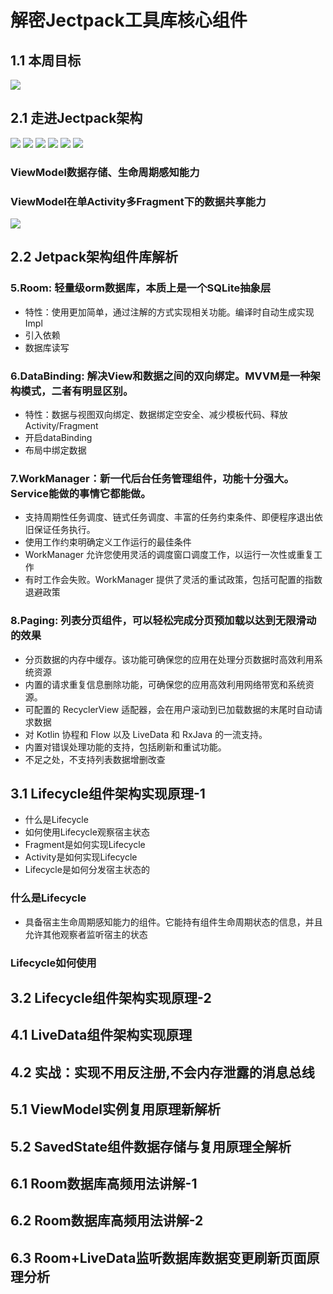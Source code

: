 # 解密Jectpack工具库核心组件

## 1.1 本周目标

<img src="image/Jetpack工具库组件.png" style="zoom:100%"> 

## 2.1 走进Jectpack架构

<img src="image/Jetpack架构1.png" style="zoom:100%"> 
<img src="image/Jetpack架构2.png" style="zoom:100%"> 
<img src="image/Jetpack架构3.png" style="zoom:100%"> 
<img src="image/Jetpack架构4.png" style="zoom:100%"> 
<img src="image/Jetpack架构5.png" style="zoom:100%"> 


<img src="image/ViewModel1.png" style="zoom:100%"> 

### ViewModel数据存储、生命周期感知能力
### ViewModel在单Activity多Fragment下的数据共享能力

<img src="image/LiveData架构.png" style="zoom:100%">

## 2.2 Jetpack架构组件库解析

### 5.Room: 轻量级orm数据库，本质上是一个SQLite抽象层

 - 特性：使用更加简单，通过注解的方式实现相关功能。编译时自动生成实现Impl
 - 引入依赖
 - 数据库读写

### 6.DataBinding: 解决View和数据之间的双向绑定。MVVM是一种架构模式，二者有明显区别。
- 特性：数据与视图双向绑定、数据绑定空安全、减少模板代码、释放Activity/Fragment
- 开启dataBinding
- 布局中绑定数据


### 7.WorkManager：新一代后台任务管理组件，功能十分强大。Service能做的事情它都能做。

- 支持周期性任务调度、链式任务调度、丰富的任务约束条件、即便程序退出依旧保证任务执行。
- 使用工作约束明确定义工作运行的最佳条件
- WorkManager 允许您使用灵活的调度窗口调度工作，以运行一次性或重复工作
- 有时工作会失败。WorkManager 提供了灵活的重试政策，包括可配置的指数退避政策

### 8.Paging: 列表分页组件，可以轻松完成分页预加载以达到无限滑动的效果

- 分页数据的内存中缓存。该功能可确保您的应用在处理分页数据时高效利用系统资源
- 内置的请求重复信息删除功能，可确保您的应用高效利用网络带宽和系统资源。
- 可配置的 RecyclerView 适配器，会在用户滚动到已加载数据的末尾时自动请求数据
- 对 Kotlin 协程和 Flow 以及 LiveData 和 RxJava 的一流支持。
- 内置对错误处理功能的支持，包括刷新和重试功能。
- 不足之处，不支持列表数据增删改查

## 3.1 Lifecycle组件架构实现原理-1

- 什么是Lifecycle
- 如何使用Lifecycle观察宿主状态
- Fragment是如何实现Lifecycle
- Activity是如何实现Lifecycle
- Lifecycle是如何分发宿主状态的


### 什么是Lifecycle
- 具备宿主生命周期感知能力的组件。它能持有组件生命周期状态的信息，并且允许其他观察者监听宿主的状态

### Lifecycle如何使用








## 3.2 Lifecycle组件架构实现原理-2

## 4.1 LiveData组件架构实现原理

## 4.2 实战：实现不用反注册,不会内存泄露的消息总线

## 5.1 ViewModel实例复用原理新解析

## 5.2 SavedState组件数据存储与复用原理全解析

## 6.1 Room数据库高频用法讲解-1

## 6.2 Room数据库高频用法讲解-2

## 6.3 Room+LiveData监听数据库数据变更刷新页面原理分析
